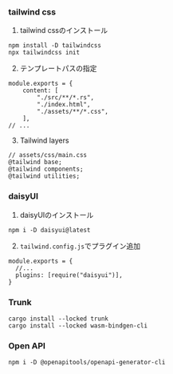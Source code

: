 ### tailwind css

1. tailwind cssのインストール
```
npm install -D tailwindcss
npx tailwindcss init
```

2. テンプレートパスの指定
```
module.exports = {
    content: [
        "./src/**/*.rs",
        "./index.html",
        "./assets/**/*.css",
    ],
// ...
```

3. Tailwind layers

```
// assets/css/main.css
@tailwind base;
@tailwind components;
@tailwind utilities;
```


### daisyUI

1. daisyUIのインストール
```
npm i -D daisyui@latest
```

2. `tailwind.config.js`でプラグイン追加
```
module.exports = {
  //...
  plugins: [require("daisyui")],
}
```

### Trunk
```
cargo install --locked trunk
cargo install --locked wasm-bindgen-cli
```

### Open API
```
npm i -D @openapitools/openapi-generator-cli
```
